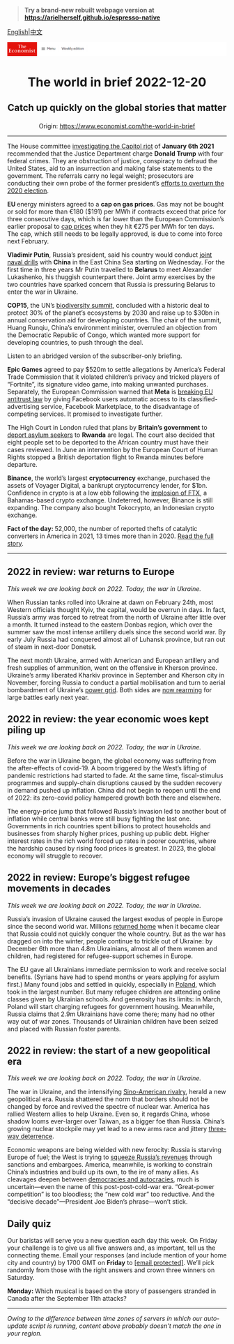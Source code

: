 > **Try a brand-new rebuilt webpage version at https://arielherself.github.io/espresso-native**

[English](https://github.com/arielherself/espresso/blob/main/README.md)|[中文](https://github-com.translate.goog/arielherself/espresso/blob/main/README.md?_x_tr_sl=en&_x_tr_tl=zh-CN&_x_tr_hl=zh-CN&_x_tr_pto=wapp)



![The Economist](menubar.png)

# <p align="center">The world in brief 2022-12-20</p>

## <p align="center">Catch up quickly on the global stories that matter</p>

<p align="center">Origin: <a href="https://www.economist.com/the-world-in-brief">https://www.economist.com/the-world-in-brief</a><hr>

The House committee [investigating the Capitol riot](https://www.economist.com/united-states/2022/06/29/donald-trumps-shameful-role-in-the-storming-of-the-capitol) of <strong>January 6th 2021</strong> recommended that the Justice Department charge <strong>Donald Trump</strong> with four federal crimes. They are obstruction of justice, conspiracy to defraud the United States, aid to an insurrection and making false statements to the government. The referrals carry no legal weight; prosecutors are conducting their own probe of the former president’s [efforts to overturn the 2020 election](https://www.economist.com/united-states/2022/07/21/the-january-6th-committee-has-hobbled-donald-trump). 

<strong>EU </strong>energy ministers agreed to a <strong>cap on gas prices</strong>. Gas may not be bought or sold for more than €180 ($191) per MWh if contracts exceed that price for three consecutive days, which is far lower than the European Commission’s earlier proposal to [cap prices](https://www.economist.com/graphic-detail/2022/09/27/the-wrong-way-to-solve-europes-energy-crisis) when they hit €275 per MWh for ten days. The cap, which still needs to be legally approved, is due to come into force next February.

<strong>Vladimir Putin</strong>, Russia’s president, said his country would conduct [joint naval drills](https://www.economist.com/china/2022/03/12/xi-jinping-places-a-bet-on-russia) with <strong>China</strong> in the East China Sea starting on Wednesday. For the first time in three years Mr Putin travelled to <strong>Belarus</strong> to meet Alexander Lukashenko, his thuggish counterpart there. Joint army exercises by the two countries have sparked concern that Russia is pressuring Belarus to enter the war in Ukraine.

<strong>COP15</strong>, the UN’s [biodiversity summit](https://www.economist.com/the-economist-explains/2022/12/09/why-is-there-another-cop-happening), concluded with a historic deal to protect 30% of the planet’s ecosystems by 2030 and raise up to $30bn in annual conservation aid for developing countries. The chair of the summit, Huang Runqiu, China’s environment minister, overruled an objection from the Democratic Republic of Congo, which wanted more support for developing countries, to push through the deal.

Listen to an abridged version of the subscriber-only briefing.

<strong>Epic Games</strong> agreed to pay $520m to settle allegations by America’s Federal Trade Commission that it violated children’s privacy and tricked players of “Fortnite”, its signature video game, into making unwanted purchases. Separately, the European Commission warned that <strong>Meta</strong> is [breaking EU antitrust law](https://www.economist.com/europe/2022/09/01/is-the-eu-overreaching-with-new-digital-regulations) by giving Facebook users automatic access to its classified-advertising service, Facebook Marketplace, to the disadvantage of competing services. It promised to investigate further.

The High Court in London ruled that plans by <strong>Britain’s government</strong> to [deport asylum seekers](https://www.economist.com/britain/2022/11/02/why-small-boats-are-a-big-problem-for-britain) to <strong>Rwanda</strong> are legal. The court also decided that eight people set to be deported to the African country must have their cases reviewed. In June an intervention by the European Court of Human Rights stopped a British deportation flight to Rwanda minutes before departure.

<strong>Binance</strong>, the world’s largest <strong>cryptocurrency</strong> exchange, purchased the assets of Voyager Digital, a bankrupt cryptocurrency lender, for $1bn. Confidence in crypto is at a low ebb following the [implosion of FTX](https://www.economist.com/briefing/2022/11/17/the-failure-of-ftx-and-sam-bankman-fried-will-leave-deep-scars), a Bahamas-based crypto exchange. Undeterred, however, Binance is still expanding. The company also bought Tokocrypto, an Indonesian crypto exchange. 

<strong>Fact of the day: </strong> 52,000, the number of reported thefts of catalytic converters in America in 2021, 13 times more than in 2020. [Read the full story](https://www.economist.com/united-states/2022/12/15/why-catalytic-converter-theft-has-soared-in-america).

----------

## 2022 in review: war returns to Europe

<em>This week we are looking back on 2022. Today, the war in Ukraine.</em>

When Russian tanks rolled into Ukraine at dawn on February 24th, most Western officials thought Kyiv, the capital, would be overrun in days. In fact, Russia’s army was forced to retreat from the north of Ukraine after little over a month. It turned instead to the eastern Donbas region, which over the summer saw the most intense artillery duels since the second world war. By early July Russia had conquered almost all of Luhansk province, but ran out of steam in next-door Donetsk.

The next month Ukraine, armed with American and European artillery and fresh supplies of ammunition, went on the offensive in Kherson province. Ukraine’s army liberated Kharkiv province in September and Kherson city in November, forcing Russia to conduct a partial mobilisation and turn to aerial bombardment of Ukraine’s [power grid](https://www.economist.com/europe/2022/12/14/despite-power-cuts-and-blockades-ukraines-economy-is-coping). Both sides are [now rearming](https://www.economist.com/ukraines-fateful-winter) for large battles early next year.

## 2022 in review: the year economic woes kept piling up

<em>This week we are looking back on 2022. Today, the war in Ukraine.</em>

Before the war in Ukraine began, the global economy was suffering from the after-effects of covid-19. A boom triggered by the West’s lifting of pandemic restrictions had started to fade. At the same time, fiscal-stimulus programmes and supply-chain disruptions caused by the sudden recovery in demand pushed up inflation. China did not begin to reopen until the end of 2022: its zero-covid policy hampered growth both there and elsewhere.

The energy-price jump that followed Russia’s invasion led to another bout of inflation while central banks were still busy fighting the last one. Governments in rich countries spent billions to protect households and businesses from sharply higher prices, pushing up public debt. Higher interest rates in the rich world forced up rates in poorer countries, where the hardship caused by rising food prices is greatest. In 2023, the global economy will struggle to recover.

## 2022 in review: Europe’s biggest refugee movements in decades

<em>This week we are looking back on 2022. Today, the war in Ukraine.</em>

Russia’s invasion of Ukraine caused the largest exodus of people in Europe since the second world war. Millions [returned home](https://www.economist.com/europe/2022/05/24/as-russias-invasion-stalls-ukraines-refugees-return-home) when it became clear that Russia could not quickly conquer the whole country. But as the war has dragged on into the winter, people continue to trickle out of Ukraine: by December 6th more than 4.8m Ukrainians, almost all of them women and children, had registered for refugee-support schemes in Europe. 

The EU gave all Ukrainians immediate permission to work and receive social benefits. (Syrians have had to spend months or years applying for asylum first.) Many found jobs and settled in quickly, especially in [Poland](https://www.economist.com/europe/2022/09/01/ukrainian-refugees-are-making-poland-multicultural-again), which took in the largest number. But many refugee children are attending online classes given by Ukrainian schools. And generosity has its limits: in March, Poland will start charging refugees for government housing. Meanwhile, Russia claims that 2.9m Ukrainians have come there; many had no other way out of war zones. Thousands of Ukrainian children have been seized and placed with Russian foster parents.

## 2022 in review: the start of a new geopolitical era

<em>This week we are looking back on 2022. Today, the war in Ukraine.</em>

The war in Ukraine, and the intensifying [Sino-American rivalry](https://www.economist.com/leaders/2022/11/10/america-and-china-must-talk), herald a new geopolitical era. Russia shattered the norm that borders should not be changed by force and revived the spectre of nuclear war. America has rallied Western allies to help Ukraine. Even so, it regards China, whose shadow looms ever-larger over Taiwan, as a bigger foe than Russia. China’s growing nuclear stockpile may yet lead to a new arms race and jittery [three-way deterrence](https://www.economist.com/united-states/2022/11/29/how-will-america-deal-with-three-way-nuclear-deterrence). 

Economic weapons are being wielded with new ferocity: Russia is starving Europe of fuel; the West is trying to [squeeze Russia’s revenues](https://www.economist.com/leaders/2022/11/30/the-wests-proposed-price-cap-on-russian-oil-is-no-magic-weapon) through sanctions and embargoes. America, meanwhile, is working to constrain China’s industries and build up its own, to the ire of many allies. As cleavages deepen between [democracies and autocracies](https://www.economist.com/leaders/2022/07/28/how-to-deal-with-despots), much is uncertain—even the name of this post-post-cold-war era. “Great-power competition” is too bloodless; the “new cold war” too reductive. And the “decisive decade”—President Joe Biden’s phrase—won’t stick.

## Daily quiz

Our baristas will serve you a new question each day this week. On Friday your challenge is to give us all five answers and, as important, tell us the connecting theme. Email your responses (and include mention of your home city and country) by 1700 GMT on <strong>Friday</strong> to [<span class="__cf_email__" data-cfemail="b9e8ccd0c3fccac9cbdccacad6f9dcdad6d7d6d4d0cacd97dad6d4">[email&#160;protected]</span>](https://mail.google.com/mail/?view=cm&amp;fs=1&amp;tf=1&amp;to=QuizEspresso@economist.com). We’ll pick randomly from those with the right answers and crown three winners on Saturday.

<strong>Monday: </strong>Which musical is based on the story of passengers stranded in Canada after the September 11th attacks?

----------

*Owing to the difference between time zones of servers in which our auto-update script is running, content above probably doesn't match the one in your region.*
